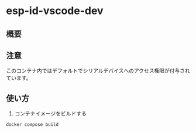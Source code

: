 # esp-id-vscode-dev

## 概要

## 注意

このコンテナ内ではデフォルトでシリアルデバイスへのアクセス権限が付与されています。

## 使い方

1. コンテナイメージをビルドする

```
docker compose build
```
